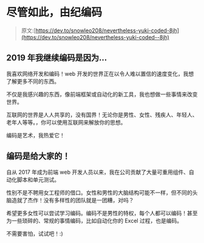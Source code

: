 # 尽管如此，由纪编码

> 原文:[https://dev.to/snowleo208/nevertheless-yuki-coded-8jh](https://dev.to/snowleo208/nevertheless-yuki-coded--8jh)

## 2019 年我继续编码是因为...

我喜欢网络开发和编码！web 开发的世界正在以令人难以置信的速度变化，我想了解更多不同的东西。

不仅是我感兴趣的东西，像前端框架或自动化的新工具，我也想做一些事情来改变世界。

互联网的世界是人人共享的，没有国界！无论你是男性、女性、残疾人、年轻人、老年人等等。，你可以使用互联网来解放你的思想。

编码是艺术，我热爱它！

## [](#coding-is-for-everyone)编码是给大家的！

自从 2017 年成为前端 web 开发人员以来，我在公司贡献了大量可重用组件、自动化脚本和单元测试。

性别不是不聘用女工程师的借口。女性和男性的大脑结构可能不一样，但不同的头脑造就了杰作！没有多样性的团队就是一团糟，对吗？

希望更多女性可以尝试学习编码。编码不是男性的特权，每个人都可以编码！甚至为一些琐碎的、常规的事情编码，比如自动化你的 Excel 过程，也是编码。

不需要害怕，试试吧！:)